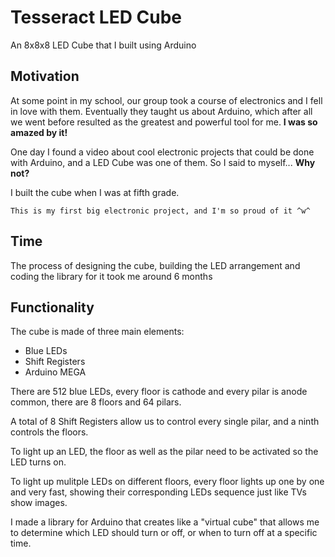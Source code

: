 # Tesseract LED Cube
An 8x8x8 LED Cube that I built using Arduino

## Motivation
At some point in my school, our group took a course of electronics and I fell in love with them. Eventually they taught us about Arduino, which after all we went before resulted as the greatest and powerful tool for me. **I was so amazed by it!**

One day I found a video about cool electronic projects that could be done with Arduino, and a LED Cube was one of them. So I said to myself... **Why not?**

I built the cube when I was at fifth grade.

`This is my first big electronic project, and I'm so proud of it ^w^`

## Time
The process of designing the cube, building the LED arrangement and coding the library for it took me around 6 months

## Functionality
The cube is made of three main elements:
- Blue LEDs
- Shift Registers
- Arduino MEGA

There are 512 blue LEDs, every floor is cathode and every pilar is anode common, there are 8 floors and 64 pilars.

A total of 8 Shift Registers allow us to control every single pilar, and a ninth controls the floors.

To light up an LED, the floor as well as the pilar need to be activated so the LED turns on.

To light up mulitple LEDs on different floors, every floor lights up one by one and very fast, showing their corresponding LEDs sequence just like TVs show images.

I made a library for Arduino that creates like a "virtual cube" that allows me to determine which LED should turn or off, or when to turn off at a specific time.
